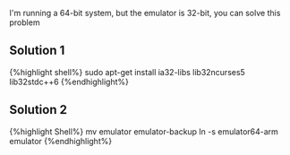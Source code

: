 I'm running a 64-bit system, but the emulator is 32-bit, you can solve this problem

## Solution 1

{%highlight shell%}
sudo apt-get install ia32-libs lib32ncurses5 lib32stdc++6
{%endhighlight%}

## Solution 2

{%highlight Shell%}
mv emulator emulator-backup
ln -s emulator64-arm emulator
{%endhighlight%}
